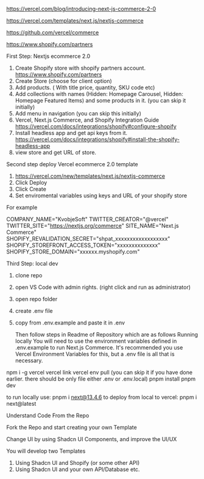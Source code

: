 https://vercel.com/blog/introducing-next-js-commerce-2-0

https://vercel.com/templates/next.js/nextjs-commerce

https://github.com/vercel/commerce

https://www.shopify.com/partners 

First Step: Nextjs ecommerce 2.0

1. Create Shopify store with shopify partners account. https://www.shopify.com/partners 
2. Create Store (choose for client option)
3. Add products. ( With title price, quantity, SKU code etc)
4. Add collections with names  (Hidden: Homepage Carousel, Hidden: Homepage Featured Items) and some products in it. (you can skip it initially)
5. Add menu in navigation  (you can skip this initially)
6. Vercel, Next.js Commerce, and Shopify Integration Guide
    https://vercel.com/docs/integrations/shopify#configure-shopify
7. Install headless app and get api keys from it. https://vercel.com/docs/integrations/shopify#install-the-shopify-headless-app
8. view store and get URL of store.    

Second step deploy Vercel ecommerce 2.0 template

1. https://vercel.com/new/templates/next.js/nextjs-commerce
2. Click Deploy
3. Click Create
4. Set enviromental variables using keys and URL of your shopify store

For example
   
COMPANY_NAME="KvobjeSoft"
TWITTER_CREATOR="@vercel"
TWITTER_SITE="https://nextjs.org/commerce"
SITE_NAME="Next.js Commerce"
SHOPIFY_REVALIDATION_SECRET="shpat_xxxxxxxxxxxxxxxxxx"
SHOPIFY_STOREFRONT_ACCESS_TOKEN="xxxxxxxxxxxxxx"
SHOPIFY_STORE_DOMAIN="xxxxxx.myshopify.com"

Third Step: local dev

1. clone repo
2. open VS Code with admin rights. (right click and run as administrator)
3. open repo folder
4. create .env file
5. copy from .env.example and paste it in .env 
  
 
   Then follow steps in Readme of Repository which are as follows
Running locally
You will need to use the environment variables defined in .env.example to run Next.js Commerce. It's recommended you use Vercel Environment Variables for this, but a .env file is all that is necessary.

npm i -g vercel
vercel link
vercel env pull  (you can skip it if you have done earlier. there should be only file either .env or .env.local)
pnpm install
pnpm dev

to run locally use:     pnpm i next@13.4.6
to deploy from local to vercel:   pnpm i next@latest


Understand Code From the Repo

Fork the Repo and start creating your own Template

Change UI by using Shadcn UI Components, and improve the UI/UX

You will develop two Templates

1. Using Shadcn UI and Shopify (or some other API)
2. Using Shadcn UI and your own API/Database etc.

